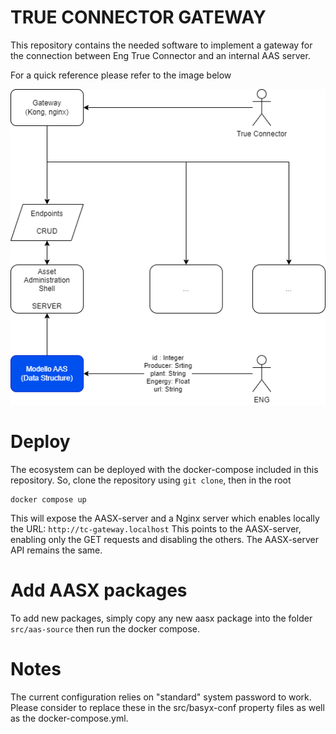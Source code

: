 # TRUE CONNECTOR GATEWAY

This repository contains the needed software to implement a gateway for the connection between Eng True Connector and an internal AAS server.

For a quick reference please refer to the image below

![tcgateway.png](/docs/img/tcgateway.png)

# Deploy
The ecosystem can be deployed with the docker-compose included in this repository.
So, clone the repository using `git clone`, then in the root
```
docker compose up
```
This will expose the AASX-server and a Nginx server which enables locally the URL: `http://tc-gateway.localhost`
This points to the AASX-server, enabling only the GET requests and disabling the others.
The AASX-server API remains the same.

# Add AASX packages
To add new packages, simply copy any new aasx package into the folder `src/aas-source` then run the docker compose.

# Notes
The current configuration relies on "standard" system password to work. 
Please consider to replace these in the src/basyx-conf property files as well as the docker-compose.yml. 